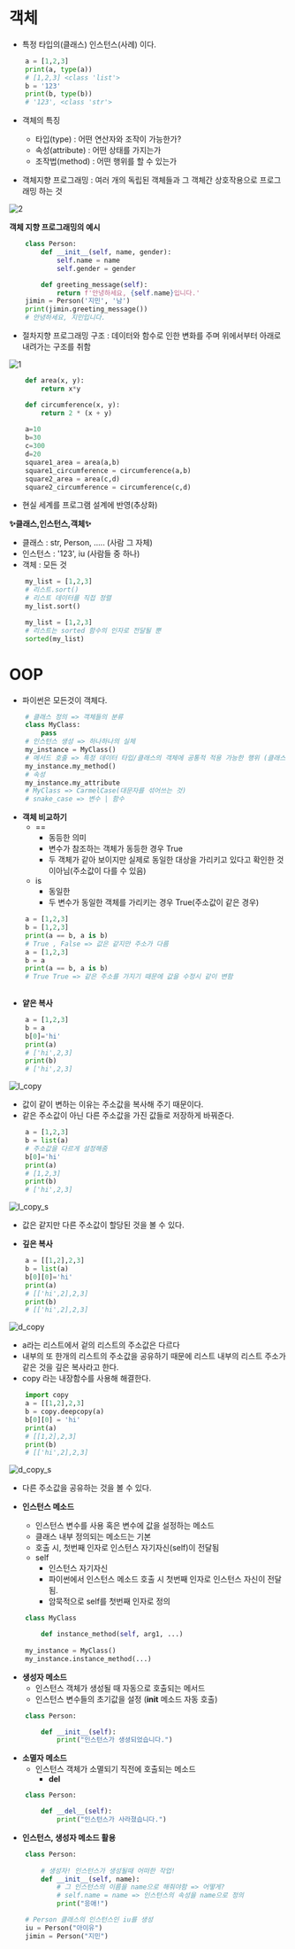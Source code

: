 
# 객체
  - 특정 타입의(클래스) 인스턴스(사례) 이다.
```python
    a = [1,2,3]
    print(a, type(a))
    # [1,2,3] <class 'list'>
    b = '123'
    print(b, type(b))
    # '123', <class 'str'>
```
  - 객체의 특징
    - 타입(type) : 어떤 연산자와 조작이 가능한가?
    - 속성(attribute) : 어떤 상태를 가지는가
    - 조작법(method) : 어떤 행위를 할 수 있는가
  

  - 객체지향 프로그래밍 : 여러 개의 독립된 객체들과 그 객체간 상호작용으로 프로그래밍 하는 것
  
  ![2](images/2.PNG)

  **객체 지향 프로그래밍의 예시**
```python
    class Person:
        def __init__(self, name, gender):
            self.name = name
            self.gender = gender

        def greeting_message(self):
            return f'안녕하세요, {self.name}입니다.'
    jimin = Person('지민', '남')
    print(jimin.greeting_message())
    # 안녕하세요, 지민입니다.
```  

  - 절차지향 프로그래밍 구조 : 데이터와 함수로 인한 변화를 주며 위에서부터 아래로 내려가는 구조를 취함

  ![1](images/1.PNG)

```python
    def area(x, y):
        return x*y

    def circumference(x, y):
        return 2 * (x + y)
    
    a=10
    b=30
    c=300
    d=20
    square1_area = area(a,b)
    square1_circumference = circumference(a,b)
    square2_area = area(c,d)
    square2_circumference = circumference(c,d)
```

  - 현실 세계를 프로그램 설계에 반영(추상화)



   **✨클래스,인스턴스,객체✨**
   - 클래스 : str, Person, ..... (사람 그 자체)
   - 인스턴스 : '123', iu (사람들 중 하나)
   - 객체 : 모든 것

```python
    my_list = [1,2,3]
    # 리스트.sort()
    # 리스트 데이터를 직접 정렬
    my_list.sort()

    my_list = [1,2,3]
    # 리스트는 sorted 함수의 인자로 전달될 뿐
    sorted(my_list)
```

# OOP
  - 파이썬은 모든것이 객체다.

```python
    # 클래스 정의 => 객체들의 분류
    class MyClass: 
        pass
    # 인스턴스 생성 => 하나하나의 실체
    my_instance = MyClass()
    # 메서드 호출 => 특정 데이터 타입/클래스의 객체에 공통적 적용 가능한 행위 (클래스 내부 정의된 함수)
    my_instance.my_method()
    # 속성
    my_instance.my_attribute
    # MyClass => CarmelCase(대문자를 섞어쓰는 것)
    # snake_case => 변수 | 함수
```

   - **객체 비교하기**
     - ==
       - 동등한 의미
       - 변수가 참조하는 객체가 동등한 경우 True
       - 두 객체가 같아 보이지만 실제로 동일한 대상을 가리키고 있다고 확인한 것이아님(주소값이 다를 수 있음)
     - is
       - 동일한
       - 두 변수가 동일한 객체를 가리키는 경우 True(주소값이 같은 경우)

```python
    a = [1,2,3]
    b = [1,2,3]
    print(a == b, a is b)
    # True , False => 값은 같지만 주소가 다름
    a = [1,2,3]
    b = a
    print(a == b, a is b)
    # True True => 같은 주소를 가지기 때문에 값을 수정시 같이 변함
    
```


   - **얕은 복사**

```python
    a = [1,2,3]
    b = a
    b[0]='hi'
    print(a)
    # ['hi',2,3]
    print(b)
    # ['hi',2,3]
```

   ![l_copy](images/l_copy.PNG)

   - 값이 같이 변하는 이유는 주소값을 복사해 주기 때문이다.
   - 같은 주소값이 아닌 다른 주소값을 가진 값들로 저장하게 바꿔준다.

```python
    a = [1,2,3]
    b = list(a)
    # 주소값을 다르게 설정해줌
    b[0]='hi'
    print(a)
    # [1,2,3]
    print(b)
    # ['hi',2,3]
```

   ![l_copy_s](images/l_copy_s.PNG)

   - 값은 같지만 다른 주소값이 할당된 것을 볼 수 있다.

   - **깊은 복사**

```python
    a = [[1,2],2,3]
    b = list(a)
    b[0][0]='hi'
    print(a)
    # [['hi',2],2,3]
    print(b)
    # [['hi',2],2,3]
```

   ![d_copy](images/d_copy.PNG)

   - a라는 리스트에서 겉의 리스트의 주소값은 다르다
   - 내부의 또 한개의 리스트의 주소값을 공유하기 때문에 리스트 내부의 리스트 주소가 같은 것을 깊은 복사라고 한다.
   - copy 라는 내장함수를 사용해 해결한다.

```python
    import copy
    a = [[1,2],2,3]
    b = copy.deepcopy(a)
    b[0][0] = 'hi'
    print(a)
    # [[1,2],2,3]    
    print(b)
    # [['hi',2],2,3]
```

   ![d_copy_s](images/d_copy_s.PNG)

   - 다른 주소값을 공유하는 것을 볼 수 있다.

   
   - **인스턴스 메소드**
     - 인스턴스 변수를 사용 혹은 변수에 값을 설정하는 메소드
     - 클래스 내부 정의되는 메소드는 기본
     - 호출 시, 첫번째 인자로 인스턴스 자기자신(self)이 전달됨
     - self
       - 인스턴스 자기자신
       - 파이썬에서 인스턴스 메소드 호출 시 첫번째 인자로 인스턴스 자신이 전달됨.
       - 암묵적으로 self를 첫번째 인자로 정의

```python
    class MyClass

        def instance_method(self, arg1, ...)
    
    my_instance = MyClass()
    my_instance.instance_method(...)
```

   - **생성자 메소드**
     - 인스턴스 객체가 생성될 때 자동으로 호출되는 메서드
     - 인스턴스 변수들의 초기값을 설정 (__init__ 메소드 자동 호출)

```python
    class Person:

        def __init__(self):
            print("인스턴스가 생셩되었습니다.")
```

   - **소멸자 메소드**
     - 인스턴스 객체가 소멸되기 직전에 호출되는 메소드
       - __del__

```python
    class Person:

        def __del__(self):
            print("인스턴스가 사라졌습니다.")
```

   - **인스턴스, 생성자 메소드 활용**

```python
    class Person:
        
        # 생성자! 인스턴스가 생성될때 어떠한 작업!
        def __init__(self, name):
            # 그 인스턴스의 이름을 name으로 해줘야함 => 어떻게?
            # self.name = name => 인스턴스의 속성을 name으로 정의
            print("응애!")

    # Person 클래스의 인스턴스인 iu를 생성
    iu = Person("아이유")
    jimin = Person("지민")
```